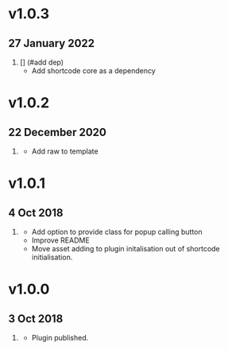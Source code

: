 # v1.0.3
## 27 January 2022
1. [] (#add dep)
    * Add shortcode core as a dependency
    
# v1.0.2
## 22 December 2020
1. [](#update)
    * Add raw to template
    
# v1.0.1
## 4 Oct 2018
1.  [](#update)
    * Add option to provide class for popup calling button
    * Improve README
    * Move asset adding to plugin initalisation out of shortcode initialisation.

# v1.0.0
##  3 Oct 2018
1. [](#new)
    * Plugin published.
